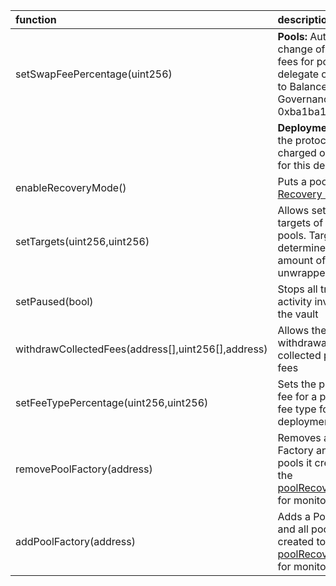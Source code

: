 | function                                           | description                                                                                                                                                                                                                                           |
|:---------------------------------------------------|:------------------------------------------------------------------------------------------------------------------------------------------------------------------------------------------------------------------------------------------------------|
| setSwapFeePercentage(uint256)                      | **Pools:** Authorize change of swap fees for pools that delegate ownership to Balancer Governance: 0xba1ba1...                                                                                                                                        |
|                                                    |  **Deployments**: Sets the protocol fee charged on swaps for this deployment                                                                                                                                                                          |
| enableRecoveryMode()                               | Puts a pool into [Recovery Mode](https://medium.com/@0xSkly/inside-balancer-code-recoverymode-9af34ce5ab72)                                                                                                                                           |
| setTargets(uint256,uint256)                        | Allows setting the targets of the linear pools. Targets determine the ideal amount of unwrapped tokens.                                                                                                                                               |
| setPaused(bool)                                    | Stops all trading activity involving the vault                                                                                                                                                                                                        |
| withdrawCollectedFees(address[],uint256[],address) | Allows the withdrawal of collected protocol fees                                                                                                                                                                                                      |
| setFeeTypePercentage(uint256,uint256)              | Sets the protocol fee for a particular fee type for this deployment                                                                                                                                                                                   |
| removePoolFactory(address)                         | Removes a Pool Factory and all pools it created to the [poolRecoveryHelper](https://forum.balancer.fi/t/bip-121-permission-granting-recovery-mode/4045#grant-the-following-roles-to-the-balancer-labs-ops-multisigs-on-each-network-5) for monitoring |
| addPoolFactory(address)                            | Adds a Pool Factory and all pools it created to the [poolRecoveryHelper](https://forum.balancer.fi/t/bip-121-permission-granting-recovery-mode/4045#grant-the-following-roles-to-the-balancer-labs-ops-multisigs-on-each-network-5) for monitoring    |